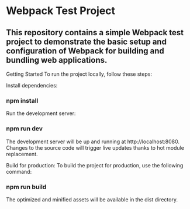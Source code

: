 # Webpack Test Project

## This repository contains a simple Webpack test project to demonstrate the basic setup and configuration of Webpack for building and bundling web applications.

Getting Started
To run the project locally, follow these steps:

Install dependencies:
### npm install

Run the development server:
### npm run dev
The development server will be up and running at http://localhost:8080. Changes to the source code will trigger live updates thanks to hot module replacement.

Build for production:
To build the project for production, use the following command:
### npm run build

The optimized and minified assets will be available in the dist directory.
